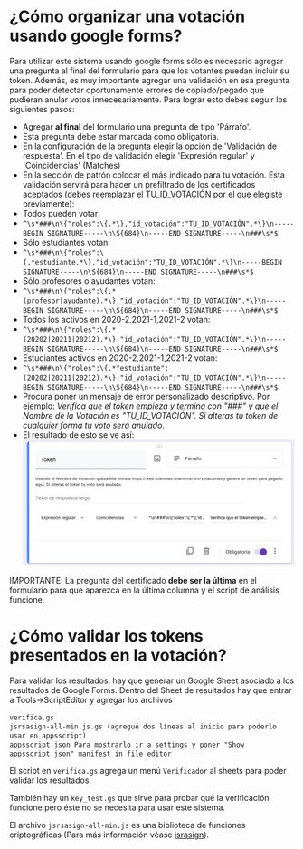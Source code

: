 
# ¿Cómo organizar una votación usando google forms?
Para utilizar este sistema usando google forms sólo es necesario agregar una pregunta al final del formulario para que los votantes puedan incluir su token. Además, es muy importante agregar una validación en esa pregunta para poder detectar oportunamente errores de copiado/pegado que pudieran anular votos innecesariamente. Para lograr esto debes seguir los siguientes pasos:
* Agregar **al final** del formulario una pregunta de tipo 'Párrafo'.
* Esta pregunta debe estar marcada como obligatoria.
* En la configuración de la pregunta elegir la opción de 'Validación de respuesta'. En el tipo de validación elegir 'Expresión regular' y 'Coincidencias' (Matches)
* En la sección de patrón colocar el más indicado para tu votación. Esta validación servirá para hacer un prefiltrado de los certificados aceptados (debes reemplazar el TU_ID_VOTACIÓN por el que elegiste previamente):
 * Todos pueden votar:
  * `^\s*###\n\{"roles":\{.*\},"id_votación":"TU_ID_VOTACIÓN".*\}\n-----BEGIN SIGNATURE-----\n\S{684}\n-----END SIGNATURE-----\n###\s*$`
 * Sólo estudiantes votan:
  * `^\s*###\n\{"roles":\{.*estudiante.*\},"id_votación":"TU_ID_VOTACIÓN".*\}\n-----BEGIN SIGNATURE-----\n\S{684}\n-----END SIGNATURE-----\n###\s*$`
 * Sólo profesores o ayudantes votan:
  * `^\s*###\n\{"roles":\{.*(profesor|ayudante).*\},"id_votación":"TU_ID_VOTACIÓN".*\}\n-----BEGIN SIGNATURE-----\n\S{684}\n-----END SIGNATURE-----\n###\s*$`
 * Todos los activos en 2020-2,2021-1,2021-2 votan:
  * `^\s*###\n\{"roles":\{.*(20202|20211|20212).*\},"id_votación":"TU_ID_VOTACIÓN".*\}\n-----BEGIN SIGNATURE-----\n\S{684}\n-----END SIGNATURE-----\n###\s*$`
 * Estudiantes activos en 2020-2,2021-1,2021-2 votan:
  * `^\s*###\n\{"roles":\{.*"estudiante":(20202|20211|20212).*\},"id_votación":"TU_ID_VOTACIÓN".*\}\n-----BEGIN SIGNATURE-----\n\S{684}\n-----END SIGNATURE-----\n###\s*$`
* Procura poner un mensaje de error personalizado descriptivo. Por ejemplo: *Verifica que el token empieza y termina con "###" y que el Nombre de la Votación es "TU_ID_VOTACIÓN". Si alteras tu token de cualquier forma tu voto será anulado*.
* El resultado de esto se ve así:
![screenshot_token](imgs/screenshot_token.png)

IMPORTANTE: La pregunta del certificado **debe ser la última** en el formulario para que aparezca en la última columna y el script de análisis funcione.

# ¿Cómo validar los tokens presentados en la votación?

Para validar los resultados, hay que generar un Google Sheet asociado a los resultados de Google Forms. Dentro del Sheet de resultados hay que entrar a Tools->ScriptEditor y agregar los archivos
```
verifica.gs
jsrsasign-all-min.js.gs (agregué dos líneas al inicio para poderlo usar en appsscript)
appsscript.json Para mostrarlo ir a settings y poner "Show appsscript.json" manifest in file editor
```

El script en `verifica.gs` agrega un menú `Verificador` al sheets para poder validar los resultados.

También hay un `key_test.gs` que sirve para probar que la verificación funcione pero éste no se necesita para usar este sistema.

El archivo `jsrsasign-all-min.js` es una biblioteca de funciones criptográficas (Para más información véase [jsrasign](https://github.com/kjur/jsrsasign)).
